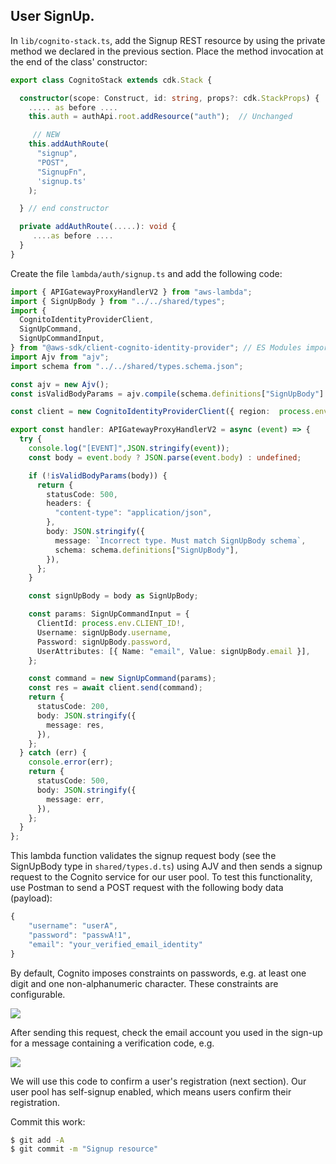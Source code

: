## User SignUp.

In `lib/cognito-stack.ts`, add the Signup REST resource by using the private method we declared in the previous section. Place the method invocation at the end of the class' constructor:
~~~ts
export class CognitoStack extends cdk.Stack {

  constructor(scope: Construct, id: string, props?: cdk.StackProps) {
    ..... as before ....
    this.auth = authApi.root.addResource("auth");  // Unchanged

     // NEW
    this.addAuthRoute(
      "signup",
      "POST",
      "SignupFn",
      'signup.ts'
    );

  } // end constructor

  private addAuthRoute(.....): void {
     ....as before ....
  }
}
~~~
Create the file `lambda/auth/signup.ts` and add the following code:
~~~ts
import { APIGatewayProxyHandlerV2 } from "aws-lambda";
import { SignUpBody } from "../../shared/types";
import {
  CognitoIdentityProviderClient,
  SignUpCommand,
  SignUpCommandInput,
} from "@aws-sdk/client-cognito-identity-provider"; // ES Modules import
import Ajv from "ajv";
import schema from "../../shared/types.schema.json";

const ajv = new Ajv();
const isValidBodyParams = ajv.compile(schema.definitions["SignUpBody"] || {});

const client = new CognitoIdentityProviderClient({ region:  process.env.REGION  });

export const handler: APIGatewayProxyHandlerV2 = async (event) => {
  try {
    console.log("[EVENT]",JSON.stringify(event));
    const body = event.body ? JSON.parse(event.body) : undefined;

    if (!isValidBodyParams(body)) {
      return {
        statusCode: 500,
        headers: {
          "content-type": "application/json",
        },
        body: JSON.stringify({
          message: `Incorrect type. Must match SignUpBody schema`,
          schema: schema.definitions["SignUpBody"],
        }),
      };
    }

    const signUpBody = body as SignUpBody;

    const params: SignUpCommandInput = {
      ClientId: process.env.CLIENT_ID!,
      Username: signUpBody.username,
      Password: signUpBody.password,
      UserAttributes: [{ Name: "email", Value: signUpBody.email }],
    };

    const command = new SignUpCommand(params);
    const res = await client.send(command);
    return {
      statusCode: 200,
      body: JSON.stringify({
        message: res,
      }),
    };
  } catch (err) {
    console.error(err);
    return {
      statusCode: 500,
      body: JSON.stringify({
        message: err,
      }),
    };
  }
};
~~~
This lambda function validates the signup request body (see the SignUpBody type in `shared/types.d.ts`) using AJV and then sends a signup request to the Cognito service for our user pool. To test this functionality, use Postman to send a POST request with the following body data (payload):
~~~ts
{
    "username": "userA",
    "password": "passwA!1",
    "email": "your_verified_email_identity"
}
~~~
By default, Cognito imposes constraints on passwords, e.g. at least one digit and one non-alphanumeric character. These constraints are configurable.

![][signup]

After sending this request, check the email account you used in the sign-up for a message containing a verification code, e.g. 

![][code]

We will use this code to confirm a user's registration (next section). Our user pool has self-signup enabled, which means users confirm their registration.

Commit this work:
~~~bash
$ git add -A
$ git commit -m "Signup resource"
~~~

[signup]: ./img/signup.png
[code]: ./img/code.png
[pathparameters]: ./img/pathparameters.png


